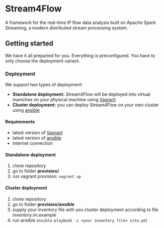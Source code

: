 # Stream4Flow
A framework for the real-time IP flow data analysis built on Apache Spark Streaming, a modern distributed stream processing system.


## Getting started
We have it all preparied for you. Everything is preconfigured. You have to only choose the deployment variant.

### Deployment
We support two types of deployment:
- **Standalone deployment:** Stream4Flow will be deployed into virtual maniches on your physical machine using [Vagrant](https://www.vagrantup.com/)
- **Cluster deployment:** you can deploy Stream4Flow on your own cluster using [ansible](https://www.ansible.com/)

#### Requirements
- latest version of [Vagrant](https://www.vagrantup.com/)
- latest version of [ansible](https://www.ansible.com/)
- Internet connection

#### Standalone deployment
1. clone repository
2. go to folder **provision/**
3. run vagrant provision: `vagrant up`

#### Cluster deployment
1. clone repository
2. go to folder **provision/ansible**
3. supply your inventory file with you cluster deployment according to file inventory.ini.example
4. run ansible `ansible-playbook -i <your inventory file> site.yml`